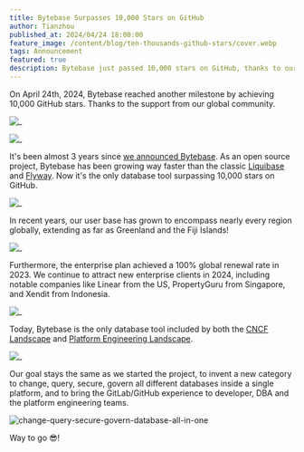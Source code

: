 ```yaml
---
title: Bytebase Surpasses 10,000 Stars on GitHub
author: Tianzhou
published_at: 2024/04/24 18:00:00
feature_image: /content/blog/ten-thousands-github-stars/cover.webp
tags: Announcement
featured: true
description: Bytebase just passed 10,000 stars on GitHub, thanks to our global community.
---
```


On April 24th, 2024, Bytebase reached another milestone by achieving 10,000 GitHub stars. Thanks to the support from our global community.

![_](/content/blog/ten-thousands-github-stars/sh-10000-stars.webp)

![_](/content/blog/ten-thousands-github-stars/gh-10000-stars.webp)

It's been almost 3 years since [we announced Bytebase](/blog/announce-bytebase/). As an open source
project, Bytebase has been growing way faster than the classic [Liquibase](/blog/bytebase-vs-liquibase/) and [Flyway](/blog/bytebase-vs-flyway/). Now it's the only database tool surpassing 10,000 stars on GitHub.

![_](/content/blog/ten-thousands-github-stars/star-history-compare.webp)

In recent years, our user base has grown to encompass nearly every region globally, extending as far as Greenland and the Fiji Islands!

![_](/content/blog/ten-thousands-github-stars/map.webp)

Furthermore, the enterprise plan achieved a 100% global renewal rate in 2023. We continue to attract new enterprise clients in 2024, including notable companies like Linear from the US, PropertyGuru from Singapore, and Xendit from Indonesia.

![_](/content/blog/ten-thousands-github-stars/logos.webp)

Today, Bytebase is the only database tool included by both the [CNCF Landscape](https://landscape.cncf.io/?selected=bytebase) and [Platform Engineering Landscape](https://platformengineering.org/tools/bytebase).

![_](/content/blog/ten-thousands-github-stars/landscape.webp)

Our goal stays the same as we started the project, to invent a new category to change, query, secure, govern all different databases inside a single platform, and to bring the GitLab/GitHub experience to developer, DBA and the platform engineering
teams.

![change-query-secure-govern-database-all-in-one](/images/db-scheme-lg.png)

Way to go 😎!
